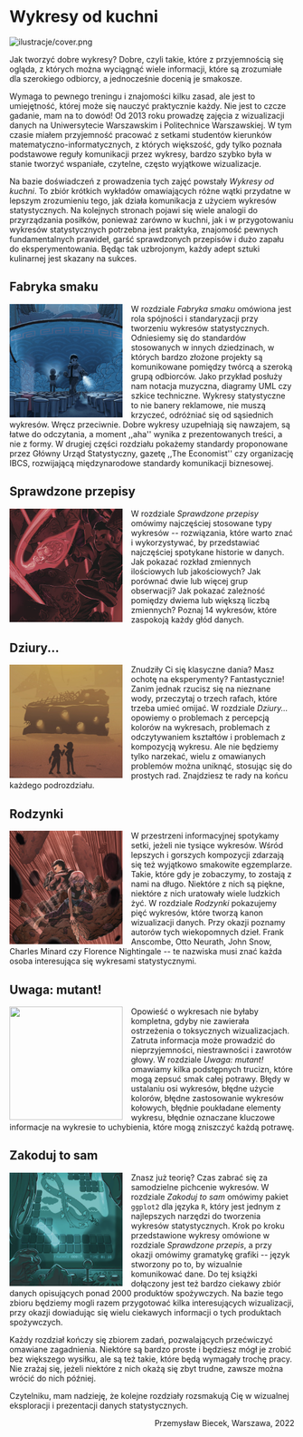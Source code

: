 # Wykresy od kuchni

![ilustracje/cover.png](ilustracje/cover.png)


Jak tworzyć dobre wykresy? Dobre, czyli takie, które z przyjemnością się ogląda, z których można wyciągnąć wiele informacji, które są zrozumiałe dla szerokiego odbiorcy, a jednocześnie docenią je smakosze.

Wymaga to pewnego treningu i znajomości kilku zasad, ale jest to umiejętność, której może się nauczyć praktycznie każdy. Nie jest to czcze gadanie, mam na to dowód! Od 2013 roku prowadzę zajęcia z wizualizacji danych na Uniwersytecie Warszawskim i Politechnice Warszawskiej. W tym czasie miałem przyjemność pracować z setkami studentów kierunków matematyczno-informatycznych, z których większość, gdy tylko poznała podstawowe reguły komunikacji przez wykresy, bardzo szybko była w stanie tworzyć wspaniałe, czytelne, często wyjątkowe wizualizacje. 

Na bazie doświadczeń z prowadzenia tych zajęć powstały *Wykresy od kuchni*. To zbiór krótkich wykładów omawiających różne wątki przydatne w lepszym zrozumieniu tego, jak działa komunikacja z użyciem wykresów statystycznych. Na kolejnych stronach pojawi się wiele analogii do przyrządzania posiłków, ponieważ zarówno w kuchni, jak i w przygotowaniu wykresów statystycznych potrzebna jest praktyka, znajomość pewnych fundamentalnych prawideł, garść sprawdzonych przepisów i dużo zapału do eksperymentowania. Będąc tak uzbrojonym, każdy adept sztuki kulinarnej jest skazany na sukces.


## Fabryka smaku

<img alt="" width="200" height="200" style = "float: left;    
 margin: 0 15px 0 0;" src="ilustracje/soup_mini.png">

W rozdziale *Fabryka smaku* omówiona jest rola spójności i standaryzacji przy tworzeniu wykresów statystycznych. Odniesiemy się do standardów stosowanych w innych dziedzinach, w których bardzo złożone projekty są komunikowane pomiędzy twórcą a szeroką grupą odbiorców. Jako przykład posłuży nam notacja muzyczna, diagramy UML czy szkice techniczne. Wykresy statystyczne to nie banery reklamowe, nie muszą krzyczeć, odróżniać się od sąsiednich wykresów. Wręcz przeciwnie. Dobre wykresy uzupełniają się nawzajem, są łatwe do odczytania, a moment ,,aha'' wynika z prezentowanych treści, a nie z formy. W drugiej części rozdziału pokażemy standardy proponowane przez Główny Urząd Statystyczny, gazetę ,,The Economist'' czy organizację IBCS, rozwijającą międzynarodowe standardy komunikacji biznesowej.


## Sprawdzone przepisy

<img alt="" width="200" height="200" style = "float: left;    
 margin: 0 15px 0 0;" src="ilustracje/cake_mini.png">

W rozdziale *Sprawdzone przepisy* omówimy najczęściej stosowane typy wykresów -- rozwiązania, które warto znać i wykorzystywać, by przedstawiać najczęściej spotykane historie w danych. Jak pokazać rozkład zmiennych ilościowych lub jakościowych? Jak porównać dwie lub więcej grup obserwacji? Jak pokazać zależność pomiędzy dwiema lub większą liczbą zmiennych? Poznaj 14 wykresów, które zaspokoją każdy głód danych. 

## Dziury...

<img alt="" width="200" height="200" style = "float: left;    
 margin: 0 15px 0 0;" src="ilustracje/cheese_mini.png">


Znudziły Ci się klasyczne dania? Masz ochotę na eksperymenty? Fantastycznie! Zanim jednak rzucisz się na nieznane wody, przeczytaj o trzech rafach, które trzeba umieć omijać. 
W rozdziale *Dziury...* opowiemy  o problemach z percepcją kolorów na wykresach, problemach z odczytywaniem kształtów i problemach z kompozycją wykresu. Ale nie będziemy tylko narzekać, wielu z omawianych problemów można uniknąć, stosując się do prostych rad. Znajdziesz te rady na końcu każdego podrozdziału.


## Rodzynki

<img alt="" width="200" height="200" style = "float: left;    
 margin: 0 15px 0 0;" src="ilustracje/biscuits_mini.png">

W przestrzeni informacyjnej spotykamy setki, jeżeli nie tysiące wykresów. Wśród lepszych i gorszych kompozycji zdarzają się też wyjątkowo smakowite egzemplarze. Takie, które gdy je zobaczymy, to zostają z nami na długo. Niektóre z nich są piękne, niektóre z nich uratowały wiele ludzkich żyć. W rozdziale *Rodzynki* pokazujemy pięć wykresów, które tworzą kanon wizualizacji danych. Przy okazji poznamy autorów tych wiekopomnych dzieł. Frank Anscombe, Otto Neurath, John Snow, Charles Minard czy Florence Nightingale -- te nazwiska musi znać każda osoba interesująca się wykresami statystycznymi.

## Uwaga: mutant!

<img alt="" width="200" height="200" style = "float: left;    
 margin: 0 15px 0 0;" src="ilustracje/noodle_mini.png">

Opowieść o wykresach nie byłaby kompletna, gdyby nie zawierała ostrzeżenia o toksycznych wizualizacjach. Zatruta informacja może prowadzić do nieprzyjemności, niestrawności i zawrotów głowy. W rozdziale *Uwaga: mutant!* omawiamy kilka podstępnych trucizn, które mogą zepsuć smak całej potrawy. Błędy w ustalaniu osi wykresów, błędne użycie kolorów, błędne zastosowanie wykresów kołowych, błędnie poukładane elementy wykresu, błędnie oznaczane kluczowe informacje na wykresie to uchybienia, które mogą zniszczyć każdą potrawę.

## Zakoduj to sam

<img alt="" width="200" height="200" style = "float: left;    
 margin: 0 15px 0 0;" src="ilustracje/game_mini.png">

Znasz już teorię? Czas zabrać się za samodzielne pichcenie wykresów. W rozdziale *Zakoduj to sam* omówimy pakiet `ggplot2` dla języka `R`, który jest jednym z najlepszych narzędzi do tworzenia wykresów statystycznych. Krok po kroku przedstawione wykresy omówione w rozdziale *Sprawdzone przepis*, a przy okazji omówimy gramatykę grafiki -- język stworzony po to, by wizualnie komunikować dane. Do tej książki dołączony jest też bardzo ciekawy zbiór danych opisujących ponad 2000 produktów spożywczych. Na bazie tego zbioru będziemy mogli razem przygotować kilka interesujących wizualizacji, przy okazji dowiadując się wielu ciekawych informacji o tych produktach spożywczych.

Każdy rozdział kończy się zbiorem zadań, pozwalających przećwiczyć omawiane zagadnienia. Niektóre są bardzo proste i będziesz mógł je zrobić bez większego wysiłku, ale są też takie, które będą wymagały trochę pracy. Nie zrażaj się, jeżeli niektóre z nich okażą się zbyt trudne, zawsze można wrócić do nich później.

Czytelniku, mam nadzieję, że kolejne rozdziały rozsmakują Cię w wizualnej eksploracji i prezentacji danych statystycznych.


<div style="text-align: right"> Przemysław Biecek,  Warszawa, 2022  </div>
